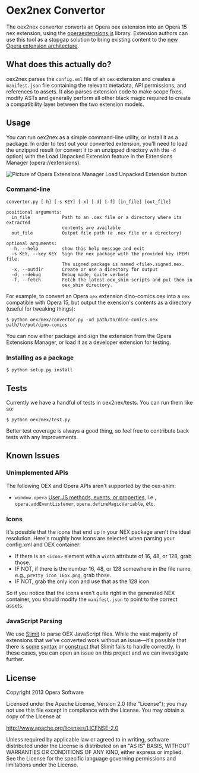 # Oex2nex Convertor

The oex2nex convertor converts an Opera oex extension into an Opera 15 nex extension, using the [operaextensions.js](https://github.com/operasoftware/operaextensions.js) library. Extension authors can use this tool as a stopgap solution to bring existing content to the [new Opera extension architecture](http://dev.opera.com/extension-docs/).

## What does this actually do?

oex2nex parses the `config.xml` file of an `oex` extension and creates a `manifest.json` file containing the relevant metadata, API permissions, and references to assets. It also parses extension code to make scope fixes, modify ASTs and generally perform all other black magic required to create a compatibility layer between the two extension models.

## Usage

You can run oex2nex as a simple command-line utility, or install it as a package. In order to test out your converted extension, you'll need to load the unzipped result (or convert it to an unzipped directory with the `-d` option) with the Load Unpacked Extension feature in the Extensions Manager (opera://extensions).

![Picture of Opera Extensions Manager Load Unpacked Extension button](http://i.imgur.com/oJyz82C.png)

### Command-line

`convertor.py [-h] [-s KEY] [-x] [-d] [-f] [in_file] [out_file]`

```
positional arguments:
  in_file            Path to an .oex file or a directory where its extracted
                     contents are available
  out_file           Output file path (a .nex file or a directory)

optional arguments:
  -h, --help         show this help message and exit
  -s KEY, --key KEY  Sign the nex package with the provided key (PEM) file.
                     The signed package is named <file>.signed.nex.
  -x, --outdir       Create or use a directory for output
  -d, --debug        Debug mode; quite verbose
  -f, --fetch        Fetch the latest oex_shim scripts and put them in
                     oex_shim directory.
```

For example, to convert an Opera `oex` extension dino-comics.oex into a `nex` compatible with Opera 15, but output the exension's contents as a directory (useful for tweaking things):

```
$ python oex2nex/convertor.py -xd path/to/dino-comics.oex path/to/put/dino-comics
```
You can now either package and sign the extension from the Opera Extensions Manager, or load it as a developer extension for testing.

### Installing as a package

```
$ python setup.py install
```

## Tests

Currently we have a handful of tests in oex2nex/tests. You can run them like so:

```
$ python oex2nex/test.py
```
Better test coverage is always a good thing, so feel free to contribute back tests with any improvements.

## Known Issues

### Unimplemented APIs

The following OEX and Opera APIs aren't supported by the oex-shim:

* `window.opera` [User JS methods, events, or properties](http://www.opera.com/docs/userjs/specs/), i.e., `opera.addEventListener`, `opera.defineMagicVariable`, etc.

### Icons

It's possible that the icons that end up in your NEX package aren't the ideal resolution. Here's roughly how icons are selected when parsing your config.xml and OEX container:

* If there is an `<icon>` element with a `width` attribute of 16, 48, or 128, grab those.
* IF NOT, if there is the number 16, 48, or 128 somewhere in the file name, e.g., `pretty_icon_16px.png`, grab those.
* IF NOT, grab the only icon and use that as the 128 icon.

So if you notice that the icons aren't quite right in the generated NEX container, you should modify the `manifest.json` to point to the correct assets.

### JavaScript Parsing

We use [Slimit](https://github.com/rspivak/slimit) to parse OEX JavaScript files. While the vast majority of extensions that we've converted work without an issue—it's possible that there is [some](https://github.com/rspivak/slimit/issues/42) [syntax](https://github.com/rspivak/slimit/pull/45) or [construct](https://github.com/rspivak/slimit/pull/44) that Slimit fails to handle correctly. In these cases, you can open an issue on this project and we can investigate further.

## License

Copyright 2013 Opera Software

Licensed under the Apache License, Version 2.0 (the "License");
you may not use this file except in compliance with the License.
You may obtain a copy of the License at

   http://www.apache.org/licenses/LICENSE-2.0

Unless required by applicable law or agreed to in writing, software
distributed under the License is distributed on an "AS IS" BASIS,
WITHOUT WARRANTIES OR CONDITIONS OF ANY KIND, either express or implied.
See the License for the specific language governing permissions and
limitations under the License.
